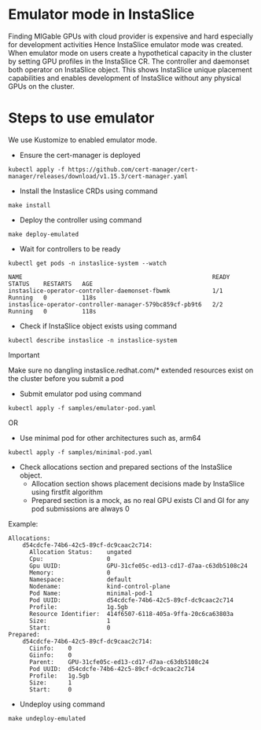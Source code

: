 # Emulator mode in InstaSlice

Finding MIGable GPUs with cloud provider is expensive and hard especially for development activities Hence InstaSlice emulator mode was created. When emulator mode on users create a hypothetical capacity in the cluster by setting GPU profiles in the InstaSlice CR. The controller and daemonset both operator on InstaSlice object. This shows InstaSlice unique placement capabilities and enables development of InstaSlice without any physical GPUs on the cluster.

# Steps to use emulator

We use Kustomize to enabled emulator mode.

- Ensure the cert-manager is deployed
```console
kubectl apply -f https://github.com/cert-manager/cert-manager/releases/download/v1.15.3/cert-manager.yaml
```

- Install the Instaslice CRDs using command

```console
make install
```

- Deploy the controller using command

```console
make deploy-emulated
```

- Wait for controllers to be ready

```console
kubectl get pods -n instaslice-system --watch
```


```
NAME                                                      READY   STATUS    RESTARTS   AGE
instaslice-operator-controller-daemonset-fbwmk            1/1     Running   0          118s
instaslice-operator-controller-manager-579bc859cf-pb9t6   2/2     Running   0          118s
```

-  Check if InstaSlice object exists using command

```console
kubectl describe instaslice -n instaslice-system
```

> [!IMPORTANT]
> Make sure no dangling instaslice.redhat.com/* extended resources exist on the cluster before you submit a pod

- Submit emulator pod using command

```console
kubectl apply -f samples/emulator-pod.yaml
```

OR

- Use minimal pod for other architectures such as, arm64

```console
kubectl apply -f samples/minimal-pod.yaml
```

- Check allocations section and prepared sections of the InstaSlice object.
    - Allocation section shows placement decisions made by InstaSlice using firstfit algorithm
    - Prepared section is a mock, as no real GPU exists CI and GI for any pod submissions are always 0

Example:
```
Allocations:
    d54cdcfe-74b6-42c5-89cf-dc9caac2c714:
      Allocation Status:    ungated
      Cpu:                  0
      Gpu UUID:             GPU-31cfe05c-ed13-cd17-d7aa-c63db5108c24
      Memory:               0
      Namespace:            default
      Nodename:             kind-control-plane
      Pod Name:             minimal-pod-1
      Pod UUID:             d54cdcfe-74b6-42c5-89cf-dc9caac2c714
      Profile:              1g.5gb
      Resource Identifier:  414f6507-6118-405a-9ffa-20c6ca63803a
      Size:                 1
      Start:                0
Prepared:
    d54cdcfe-74b6-42c5-89cf-dc9caac2c714:
      Ciinfo:    0
      Giinfo:    0
      Parent:    GPU-31cfe05c-ed13-cd17-d7aa-c63db5108c24
      Pod UUID:  d54cdcfe-74b6-42c5-89cf-dc9caac2c714
      Profile:   1g.5gb
      Size:      1
      Start:     0
```

- Undeploy using command

```console
make undeploy-emulated
```
